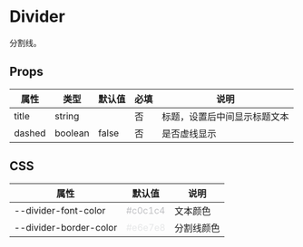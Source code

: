 # Divider

分割线。

## Props

| 属性   | 类型    | 默认值 | 必填 | 说明                         |
| ------ | ------- | ------ | ---- | ---------------------------- |
| title  | string  |        | 否   | 标题，设置后中间显示标题文本 |
| dashed | boolean | false  | 否   | 是否虚线显示                 |

## CSS

| 属性                   | 默认值                               | 说明       |
| ---------------------- | ------------------------------------ | ---------- |
| --divider-font-color | <font color="#c0c1c4">#c0c1c4</font> | 文本颜色   |
| --divider-border-color | <font color="#e6e7e8">#e6e7e8</font> | 分割线颜色 |
